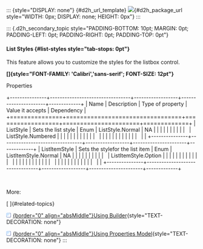 ::: {style="DISPLAY: none"}
[](ms-xhelp:///?Id=d2h_url_template){#d2h_url_template} ![](!package_url!){#d2h_package_url style="WIDTH: 0px; DISPLAY: none; HEIGHT: 0px"}
:::

::: {.d2h_secondary_topic style="PADDING-BOTTOM: 10pt; MARGIN: 0pt; PADDING-LEFT: 0pt; PADDING-RIGHT: 0pt; PADDING-TOP: 0pt"}
#### List Styles {#list-styles style="tab-stops: 0pt"}

This feature allows you to customize the styles for the listbox control.

**[]{style="FONT-FAMILY: 'Calibri','sans-serif'; FONT-SIZE: 12pt"}**  

Properties

+---------------+---------------------------------+------------------+----------------------+-------------+
| Name          | Description                     | Type of property | Value it accepts     | Dependency  |
+===============+=================================+==================+======================+=============+
| ListStyle     | Sets the list style             | Enum             | ListStyle.Normal     | NA          |
|               |                                 |                  |                      |             |
|               |                                 |                  | ListStyle.Numbered   |             |
|               |                                 |                  |                      |             |
|               |                                 |                  |                      |             |
|               |                                 |                  |                      |             |
|               |                                 |                  |                      |             |
+---------------+---------------------------------+------------------+----------------------+-------------+
| ListItemStyle | Sets the stylefor the list item | Enum             | ListItemStyle.Normal | NA          |
|               |                                 |                  |                      |             |
|               |                                 |                  | ListItemStyle.Option |             |
|               |                                 |                  |                      |             |
|               |                                 |                  |                      |             |
|               |                                 |                  |                      |             |
|               |                                 |                  |                      |             |
|               |                                 |                  |                      |             |
|               |                                 |                  |                      |             |
+---------------+---------------------------------+------------------+----------------------+-------------+

 

More:

[ ]{#related-topics}

[![](button.gif){border="0" align="absMiddle"}Using Builder](ms-xhelp:///?Id=812c100f-be33-4f56-84de-c4aa20aef723){style="TEXT-DECORATION: none"}

[![](button.gif){border="0" align="absMiddle"}Using Properties Model](ms-xhelp:///?Id=beefffdb-919c-4240-b7e1-a994a1f6a0c3){style="TEXT-DECORATION: none"}
:::
